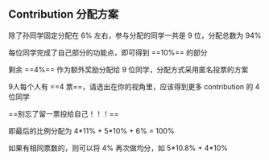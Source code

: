 ## Contribution 分配方案



除了孙同学固定分配在 6% 左右，参与分配的同学一共是 9 位，分配总数为 94%

每位同学完成了自己部分的功能点，即可得到 ==10%== 的部分

剩余 ==4%== 作为额外奖励分配给 9 位同学，分配方式采用匿名投票的方案



9人每个人有 ==4 票==，请选出在你的视角里，应该得到更多 contribution 的 4 位同学

==别忘了留一票投给自己！！！==



即最后的比例分配为 4\*11% + 5\*10% + 6% = 100%

如果有相同票数的，则可以将 4% 再次做均分，如 5\*10.8% + 4\*10%